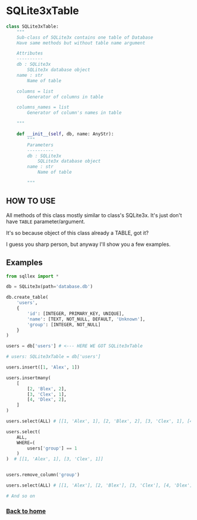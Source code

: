 # SQLite3xTable

```python
class SQLite3xTable:
    """
    Sub-class of SQLite3x contains one table of Database
    Have same methods but without table name argument

    Attributes
    ----------
    db : SQLite3x
        SQLite3x database object
    name : str
        Name of table

    columns = list
        Generator of columns in table

    columns_names = list
        Generator of column's names in table

    """

    def __init__(self, db, name: AnyStr):
        """
        Parameters
        ----------
        db : SQLite3x
            SQLite3x database object
        name : str
            Name of table

        """
```

## HOW TO USE

All methods of this class mostly similar to class's SQLite3x. It's just don't have `TABLE` parameter/argument.

It's so because object of this class already a TABLE, got it?

I guess you sharp person, but anyway I'll show you a few examples.

## Examples

```python
from sqllex import *

db = SQLite3x(path='database.db')

db.create_table(
    'users',
    {
        'id': [INTEGER, PRIMARY_KEY, UNIQUE],
        'name': [TEXT, NOT_NULL, DEFAULT, 'Unknown'],
        'group': [INTEGER, NOT_NULL]
    }
)

users = db['users'] # <--- HERE WE GOT SQLite3xTable

# users: SQLite3xTable = db['users']

users.insert([1, 'Alex', 1])

users.insertmany(
    [
        [2, 'Blex', 2],
        [3, 'Clex', 1],
        [4, 'Dlex', 2],
    ]
)

users.select(ALL) # [[1, 'Alex', 1], [2, 'Blex', 2], [3, 'Clex', 1], [4, 'Dlex', 2]]

users.select(
    ALL,
    WHERE=(
        users['group'] == 1
    )
)  # [[1, 'Alex', 1], [3, 'Clex', 1]]


users.remove_column('group')

users.select(ALL) # [[1, 'Alex'], [2, 'Blex'], [3, 'Clex'], [4, 'Dlex']]

# And so on
```


### [Back to home](./index.md)